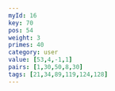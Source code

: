 ```yaml
---
myId: 16
key: 70
pos: 54
weight: 3
primes: 40
category: user
value: [53,4,-1,1]
pairs: [1,30,50,8,30]
tags: [21,34,89,119,124,128]
---
```

